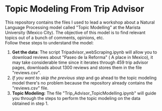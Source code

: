 # Topic Modeling From Trip Advisor

This repository contains the files I used to lead a workshop about a Natural Language Processing model called "Topic Modelling" at the Marista University (Mexico City).
The objective of this model is to find relevant topics out of a bunch of comments, opinions, etc.  
Follow these steps to understand the model:
1) **Get the data**:  The script Tripadvisor_webScraping.ipynb will allow you to download reviews about "Paseo de la Reforma" ( A place in Mexico), it may take considerable time since it iterates through 459 trip advisor pages, downloads about 1300 reviews and stores them in the file "reviews.csv".
2) *If you want to skip the previous step* and go ahead to the topic modeling model there's no problem because the repository already contains the "reviews.csv" file.
3) **Topic Modeling:** The file "Trip_Advisor_TopicModelling.ipynb" will guide you through the steps to perform the topic modeling on the data obtained in step 1.
